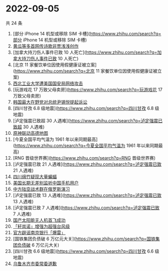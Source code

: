 # 2022-09-05

共 24 条

<!-- BEGIN -->
<!-- 最后更新时间 Mon Sep 05 2022 23:09:21 GMT+0800 (China Standard Time) -->

1. [部分 iPhone 14 机型或移除 SIM 卡槽](https://www.zhihu.com/search?q=部分
   iPhone 14 机型或移除 SIM 卡槽)
1. [黄瓜等多首网传诗歌非贾浅浅创作](https://www.zhihu.com/search?q=黄瓜等多首网传诗歌非贾浅浅创作)
1. [加拿大持刀伤人事件已致 10
   人死亡](https://www.zhihu.com/search?q=加拿大持刀伤人事件已致 10 人死亡)
1. [北京 11 家餐饮单位因使用假健康证被立案](https://www.zhihu.com/search?q=北京
   11 家餐饮单位因使用假健康证被立案)
1. [西北工业大学遭美国国安局网络攻击](https://www.zhihu.com/search?q=西北工业大学遭美国国安局网络攻击)
1. [玩游戏花 17 万致父母卖房](https://www.zhihu.com/search?q=玩游戏花 17
   万致父母卖房)
1. [韩国最大在野党对总统尹锡悦提起诉讼](https://www.zhihu.com/search?q=韩国最大在野党对总统尹锡悦提起诉讼)
1. [四川甘孜 6.8 级地震](https://www.zhihu.com/search?q=四川甘孜 6.8 级地震)
1. [泸定强震已致超 30 人遇难](https://www.zhihu.com/search?q=泸定强震已致超 30
   人遇难)
1. [原神联动高德地图](https://www.zhihu.com/search?q=原神联动高德地图)
1. [今夏全国平均气温为 1961
   年以来同期最高](https://www.zhihu.com/search?q=今夏全国平均气温为 1961
   年以来同期最高)
1. [RNG 晋级世界赛](https://www.zhihu.com/search?q=RNG 晋级世界赛)
1. [泸定强震已致 21 人遇难](https://www.zhihu.com/search?q=泸定强震已致 21
   人遇难)
1. [四川绵竹疑现大量蝙蝠](https://www.zhihu.com/search?q=四川绵竹疑现大量蝙蝠)
1. [美国长期无差别监听中国手机用户](https://www.zhihu.com/search?q=美国长期无差别监听中国手机用户)
1. [中方陆空战术群在俄罗斯演习](https://www.zhihu.com/search?q=中方陆空战术群在俄罗斯演习)
1. [泸定强震已致 13 人遇难](https://www.zhihu.com/search?q=泸定强震已致 13
   人遇难)
1. [泸定强震已致 7 人遇难](https://www.zhihu.com/search?q=泸定强震已致 7 人遇难)
1. [国产太阳能无人机首飞成功](https://www.zhihu.com/search?q=国产太阳能无人机首飞成功)
1. [「轩岚诺」增强为超强台风级](https://www.zhihu.com/search?q=「轩岚诺」增强为超强台风级)
1. [官方辟谣南京银行「爆雷」](https://www.zhihu.com/search?q=官方辟谣南京银行「爆雷」)
1. [国铁集团负债破 6 万亿元大关](https://www.zhihu.com/search?q=国铁集团负债破 6
   万亿元大关)
1. [四川甘孜 6.6 级地震](https://www.zhihu.com/search?q=四川甘孜 6.6 级地震)
1. [乌鲁木齐市委常委道歉](https://www.zhihu.com/search?q=乌鲁木齐市委常委道歉)

<!-- END -->
